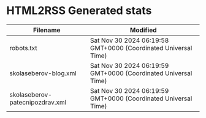 # HTML2RSS Generated stats

| Filename | Modified |
| -------- | -------- |
| robots.txt | Sat Nov 30 2024 06:19:58 GMT+0000 (Coordinated Universal Time) |
| skolaseberov-blog.xml | Sat Nov 30 2024 06:19:59 GMT+0000 (Coordinated Universal Time) |
| skolaseberov-patecnipozdrav.xml | Sat Nov 30 2024 06:19:59 GMT+0000 (Coordinated Universal Time) |
